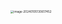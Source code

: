 <img src="https://gitee.com/LuHenChang/blog_pic/raw/master/image-20240105130617452.png" alt="image-20240105130617452" style="zoom:33%;" />